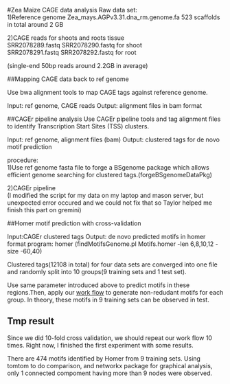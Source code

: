 #Zea Maize CAGE data analysis
Raw data set:<br/>
1)Reference genome Zea_mays.AGPv3.31.dna_rm.genome.fa 
 523 scaffolds in total around 2 GB
 
2)CAGE reads for shoots and roots tissue<br/>
SRR2078289.fastq  SRR2078290.fastq for shoot<br/>
SRR2078291.fastq  SRR2078292.fastq for root<br/>

(single-end 50bp reads around 2.2GB in average)


##Mapping CAGE data back to ref genome

Use bwa alignment tools to map CAGE tags against reference genome. 

Input: ref genome, CAGE reads
Output: alignment files in bam format

##CAGEr pipeline analysis
Use CAGEr pipeline tools and tag alignment files to identify Transcription Start Sites (TSS) clusters.

Input: ref genome, alignment files (bam)
Output: clustered tags for de novo motif prediction

procedure:<br/>
1)Use ref genome fasta file to forge a BSgenome package which allows efficient genome searching for clustered tags.(forgeBSgenomeDataPkg)<br/>

2)CAGEr pipeline<br/>
(I modified the script for my data on my laptop and mason server, but unexpected error occured and we could not fix that so Taylor helped me finish this part on gremini)

##Homer motif prediction with cross-validation

Input:CAGEr clustered tags
Output: de novo predicted motifs in homer format
program: homer (findMotifsGenome.pl <pos tags> <ref Genome> Motifs.homer -len 6,8,10,12 -size -60,40)

Clustered tags(12108 in total) for four data sets are converged into one file and randomly split into 10 groups(9 training sets and 1 test set).

Use same parameter introduced above to predict motifs in these regions.Then, apply our [work flow](https://github.com/xianyao710/YRB_Capstone) to generate non-redudant motifs for each group. In theory, these motifs in 9 training sets can be observed in test.

## Tmp result
Since we did 10-fold cross validation, we should repeat our work flow 10 times. Right now, I finished the first experiment with some results.

There are 474 motifs identified by Homer from 9 training sets. Using tomtom to do comparison, and networkx package for graphical analysis, only 1 connected compoment having more than 9 nodes were observed.

  


